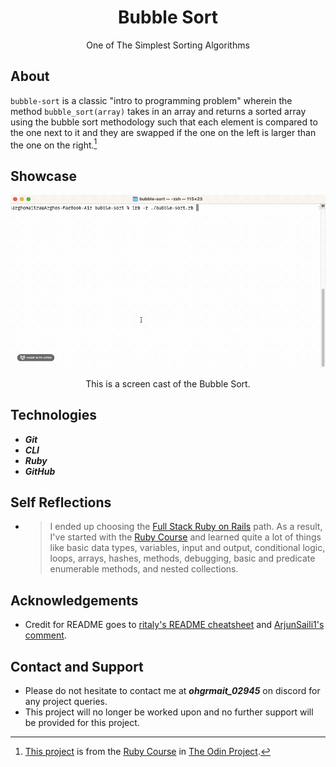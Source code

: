 <div align="center">
  <h1>Bubble Sort</h1>

  One of The Simplest Sorting Algorithms
</div>

## About
`bubble-sort` is a classic "intro to programming problem" wherein the method `bubble_sort(array)` takes in an array and returns a sorted array using the bubble sort methodology such that each element is compared to the one next to it and they are swapped if the one on the left is larger than the one on the right.[^1]

[^1]: [This project](https://www.theodinproject.com/lessons/ruby-bubble-sort) is from the [Ruby Course](https://www.theodinproject.com/paths/full-stack-ruby-on-rails/courses/ruby) in [The Odin Project](https://www.theodinproject.com/about).

## Showcase
<div align="center">
  <img src="./img/demo/demo.gif" alt="Screen cast of the Bubble Sort">
  <p></p>
  <p>This is a screen cast of the Bubble Sort.</p>
</div>

## Technologies
- ***Git***
- ***CLI***
- ***Ruby***
- ***GitHub***

## Self Reflections
- > I ended up choosing the [Full Stack Ruby on Rails](https://www.theodinproject.com/paths/full-stack-ruby-on-rails) path. As a result, I've started with the [Ruby Course](https://www.theodinproject.com/paths/full-stack-ruby-on-rails/courses/ruby) and learned quite a lot of things like basic data types, variables, input and output, conditional logic, loops, arrays, hashes, methods, debugging, basic and predicate enumerable methods, and nested collections.

## Acknowledgements
- Credit for README goes to [ritaly's README cheatsheet](https://github.com/ritaly/README-cheatsheet) and [ArjunSaili1's comment](https://github.com/TheOdinProject/curriculum/discussions/25472#discussioncomment-5889343).

## Contact and Support
- Please do not hesitate to contact me at ***ohgrmait_02945*** on discord for any project queries.
- This project will no longer be worked upon and no further support will be provided for this project.